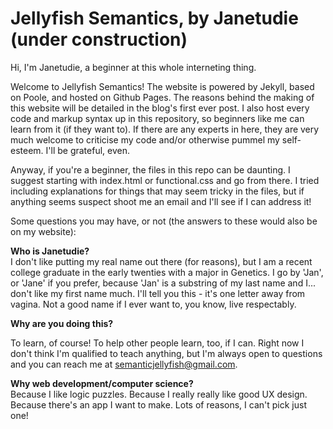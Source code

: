 Jellyfish Semantics, by Janetudie (under construction)
===================

Hi, I'm Janetudie, a beginner at this whole interneting thing.

Welcome to Jellyfish Semantics! The website is powered by Jekyll, based on Poole, and hosted on Github Pages. The reasons behind the making of this website will be detailed in the blog's first ever post. I also host every code and markup syntax up in this repository, so beginners like me can learn from it (if they want to). If there are any experts in here, they are very much welcome to criticise my code and/or otherwise pummel my self-esteem. I'll be grateful, even.

Anyway, if you're a beginner, the files in this repo can be daunting. I suggest starting with index.html or functional.css and go from there. I tried including explanations for things that may seem tricky in the files, but if anything seems suspect shoot me an email and I'll see if I can address it!

Some questions you may have, or not (the answers to these would also be on my website):

**Who is Janetudie?** <br>
I don't like putting my real name out there (for reasons), but I am a recent college graduate in the early twenties with a major in Genetics. I go by 'Jan', or 'Jane' if you prefer, because 'Jan' is a substring of my last name and I... don't like my first name much. I'll tell you this - it's one letter away from vagina. Not a good name if I ever want to, you know, live respectably.

**Why are you doing this?**<br>

To learn, of course! To help other people learn, too, if I can. Right now I don't think I'm qualified to teach anything, but I'm always open to questions and you can reach me at semanticjellyfish@gmail.com.

**Why web development/computer science?**<br>
Because I like logic puzzles. Because I really really like good UX design. Because there's an app I want to make. Lots of reasons, I can't pick just one!
